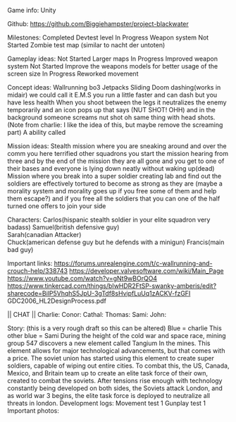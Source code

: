                                                                                                                                            

 
Game info:
Unity

Github:
https://github.com/Biggiehampster/project-blackwater

Milestones:
Completed Devtest level 
In Progress Weapon system
Not Started Zombie test map (similar to nacht der untoten)

Gameplay ideas: 
Not Started Larger maps
In Progress Improved weapon system
Not Started Improve the weapons models for better usage of the screen size
In Progress Reworked movement 

Concept ideas:
Wallrunning
bo3 Jetpacks
Sliding 
Doom dashing(works in midair) we could call it E.M.S you run a little faster and can dash but you have less health
When you shoot between the legs it neutralizes the enemy temporarily and an icon pops up that says (NUT SHOT! OHH) and in the background someone screams nut shot oh same thing with head shots. (Note from charlie: I like the idea of this, but maybe remove the screaming part)
A ability called 


Mission ideas: Stealth mission where you are sneaking around and over the comm you here terrified other squadrons you start the mission hearing from three and by the end of the mission they are all gone and you get to one of their bases and everyone is lying down neatly without waking up(dead)
Mission where you break into a super soldier creating lab and find out the soldiers are effectively tortured to become as strong as they are (maybe a morality system and morality goes up if you free some of them and help them escape?) and if you free all the soldiers that you can one of the half turned one offers to join your side

Characters: 
Carlos(hispanic stealth soldier in your elite squadron very badass)
Samuel(british defensive guy)  
Sarah(canadian Attacker)   
Chuck(american defense guy but he defends with a minigun) 
Francis(main bad guy) 

Important links:
https://forums.unrealengine.com/t/c-wallrunning-and-crouch-help/338743
https://developer.valvesoftware.com/wiki/Main_Page
https://www.youtube.com/watch?v=gNt9wBOrQO4
https://www.tinkercad.com/things/bIwHDR2FtSP-swanky-amberis/edit?sharecode=BilP5VhqhS5JpU-3gTdf8sHvipfLuUq1zACKV-fzGFI
GDC2006_HL2DesignProcess.pdf 


|| CHAT || 
Charlie: 
Conor: 
Cathal:
Thomas:
Sami:
John:

Story:
(this is a very rough draft so this can be altered)        Blue = charlie This other blue = Sami
During the height of the cold war and space race, mining group 547 discovers a new element called Tangium In the mines. This element allows for major technological advancements, but that comes with a price. The soviet union has started using this element to create super soldiers, capable of wiping out entire cities. To combat this, the US, Canada, Mexico, and Britain team up to create an elite task force of their own, created to combat the soviets. After tensions rise enough with technology constantly being developed on both sides, the Soviets attack London, and as world war 3 begins, the elite task force is deployed to neutralize all threats in london.
Development logs: 
Movement test 1
Gunplay test 1
Important photos: 

